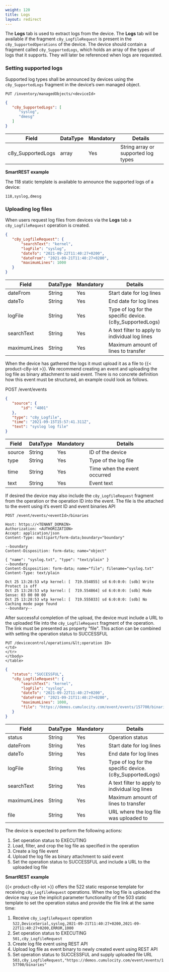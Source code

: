 ```yaml
---
weight: 120
title: Logs
layout: redirect
---
```


The **Logs** tab is used to extract logs from the device. The **Logs** tab will be available if the fragment ```c8y_LogfileRequest``` is present in the ```c8y_SupportedOperations``` of the device.
The device should contain a fragment called ```c8y_SupportedLogs```, which holds an array of the types of logs that it supports. They will later be referenced when logs are requested.

### Setting supported logs

Supported log types shall be announced by devices using the ```c8y_SupportedLogs``` fragment in the device’s own managed object.

```http
PUT /inventory/managedObjects/<deviceId>
```
```json
{
   "c8y_SupportedLogs": [
      "syslog",
      "dmesg"
   ]
}
```

|Field|DataType|Mandatory|Details|
|----|----|----|----|
|c8y_SupportedLogs|array|Yes|String array or supported log types|

**SmartREST example**

The 118 static template is available to announce the supported logs of a device:

`118,syslog,dmesg`

### Uploading log files

When users request log files from devices via the **Logs** tab a ```c8y_LogfileRequest``` operation is created.

```json
{
   "c8y_LogfileRequest": {
       "searchText": "kernel",
       "logFile": "syslog",
       "dateTo": "2021-09-22T11:40:27+0200",
       "dateFrom": "2021-09-21T11:40:27+0200",
       "maximumLines": 1000
   }
}
```

|Field|DataType|Mandatory|Details|
|----|----|----|----|
|dateFrom|String|Yes|Start date for log lines|
|dateTo|String|Yes|End date for log lines|
|logFile|String|Yes|Type of log for the specific device. (c8y_SupportedLogs)|
|searchText|String|Yes|A text filter to apply to individual log lines|
|maximumLines|String|Yes|Maximum amount of lines to transfer|

When the device has gathered the logs it must upload it as a file to {{< product-c8y-iot >}}. We recommend creating an event and uploading the log file as binary attachment to said event. There is no concrete definition how this event must be structured, an example could look as follows.

POST /event/events


```json
{
   "source": {
       "id": "4801"
   },
   "type": "c8y_Logfile",
   "time": "2021-09-15T15:57:41.311Z",
   "text": "syslog log file"
}
```

|Field|DataType|Mandatory|Details|
|----|----|----|----|
|source|String|Yes|ID of the device|
|type|String|Yes|Type of the log file|
|time|String|Yes|Time when the event occurred|
|text|String|Yes|Event text|

If desired the device may also include the ```c8y_LogfileRequest``` fragment from the operation or the operation ID into the event. The file is the attached to the event using it’s event ID and event binaries API

```http
POST /event/events/<eventId>/binaries
```
```http
Host: https://<TENANT_DOMAIN>
Authorization: <AUTHORIZATION>
Accept: application/json
Content-Type: multipart/form-data;boundary="boundary"

--boundary
Content-Disposition: form-data; name="object"

{ "name": "syslog.txt", "type": "text/plain" }
--boundary
Content-Disposition: form-data; name="file"; filename="syslog.txt"
Content-Type: text/plain

Oct 25 13:28:53 wtp kernel: [  719.554855] sd 6:0:0:0: [sdb] Write Protect is off
Oct 25 13:28:53 wtp kernel: [  719.554864] sd 6:0:0:0: [sdb] Mode Sense: 03 00 00 00
Oct 25 13:28:53 wtp kernel: [  719.555033] sd 6:0:0:0: [sdb] No Caching mode page found
--boundary--
```

After successful completion of the upload, the device must include a URL to the uploaded file into the ```c8y_LogfileRequest``` fragment of the operation. The link must be presented as property "file". This action can be combined with setting the operation status to SUCCESSFUL

```http
PUT /devicecontrol/operations/&lt;operation ID>
</td>
</tr>
</tbody>
</table>
```
```json
{
   "status": "SUCCESSFUL",
   "c8y_LogfileRequest": {
       "searchText": "kernel",
       "logFile": "syslog",
       "dateTo": "2021-09-22T11:40:27+0200",
       "dateFrom": "2021-09-21T11:40:27+0200",
       "maximumLines": 1000,
       "file": "https://demos.cumulocity.com/event/events/157700/binaries"
   }
}
```

|Field|DataType|Mandatory|Details|
|----|----|----|----|
|status|String|Yes|Operation status|
|dateFrom|String|Yes|Start date for log lines|
|dateTo|String|Yes|End date for log lines|
|logFile|String|Yes|Type of log for the specific device. (c8y_SupportedLogs)|
|searchText|String|Yes|A text filter to apply to individual log lines|
|maximumLines|String|Yes|Maximum amount of lines to transfer|
|file|String|Yes|URL where the log file was uploaded to|


The device is expected to perform the following actions:

1. Set operation status to EXECUTING
2. Load, filter, and crop the log file as specified in the operation
3. Create a log file event
4. Upload the log file as binary attachment to said event
5. Set the operation status to SUCCESSFUL and include a URL to the uploaded log file

**SmartREST example**

{{< product-c8y-iot >}} offers the 522 static response template for receiving ```c8y_LogfileRequest``` operations. When the log file is uploaded the device may use the implicit parameter functionality of the 503 static template to set the operation status and provide the file link at the same time:

1. Receive ```c8y_LogfileRequest``` operation<br>
  `522,DeviceSerial,syslog,2021-09-21T11:40:27+0200,2021-09-22T11:40:27+0200,ERROR,1000`
2. Set operation status to EXECUTING <br>
  `501,c8y_LogfileRequest`
3. Create log file event using REST API
4. Upload log file as event binary to newly created event using REST API
5. Set operation status to SUCCESSFUL and supply uploaded file URL <br>
  `503,c8y_LogfileRequest,"https://demos.cumulocity.com/event/events/157700/binaries"`
